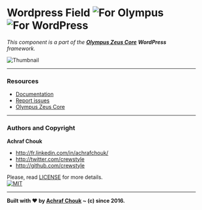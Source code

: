 # Wordpress Field ![For Olympus](https://img.shields.io/badge/for-Olympus-44cc11.svg?style=flat-square) ![For WordPress](https://img.shields.io/badge/for-WordPress-00aadc.svg?style=flat-square)

_This component is a part of the [**Olympus Zeus Core**](https://github.com/GetOlympus/Zeus-Core) **WordPress** framework._  

![Thumbnail](https://www.filepicker.io/api/file/CG0OlwGaSH2W1d2o8jvW)

---

### Resources

  + [Documentation](https://olympus.readme.io/v1.0/docs/wordpress-field)
  + [Report issues](https://github.com/GetOlympus/olympus-wordpress-field/issues)
  + [Olympus Zeus Core](https://github.com/GetOlympus/Zeus-Core)

---

### Authors and Copyright

**Achraf Chouk**

+ http://fr.linkedin.com/in/achrafchouk/
+ http://twitter.com/crewstyle
+ http://github.com/crewstyle

Please, read [LICENSE](https://github.com/GetOlympus/olympus-wordpress-field/blob/master/LICENSE "LICENSE") for more details.  
[![MIT](https://img.shields.io/badge/license-MIT_License-blue.svg?style=flat-square)](http://opensource.org/licenses/MIT "MIT")  

---

**Built with ♥ by [Achraf Chouk](http://github.com/crewstyle "Achraf Chouk") ~ (c) since 2016.**
